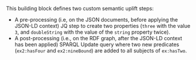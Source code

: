 This building block defines two custom semantic uplift steps:

* A pre-processing (i.e, on the JSON documents, before applying the JSON-LD context) JQ step to create two
  properties (`three` with the value `3`, and `doubleString` with the value of the `string` property twice).
* A post-processing (i.e., on the RDF graph, after the JSON-LD context has been applied) SPARQL Update
  query where two new predicates (`ex2:hasFour` and `ex2:nineBound`) are added to all subjects of `ex:hasTwo`.
